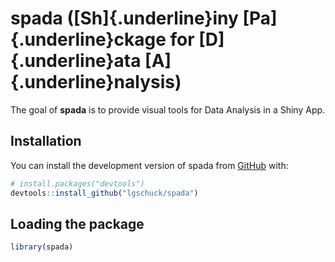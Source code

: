 <!-- README.md is generated from README.Rmd. Please edit that file -->

# spada ([Sh]{.underline}iny [Pa]{.underline}ckage for [D]{.underline}ata [A]{.underline}nalysis)

<!-- badges: start -->

<!-- badges: end -->

The goal of **spada** is to provide visual tools for Data Analysis in a Shiny App.

## Installation

You can install the development version of spada from [GitHub](https://github.com/) with:

``` r
# install.packages("devtools")
devtools::install_github("lgschuck/spada")
```

## Loading the package

``` r
library(spada)
```
